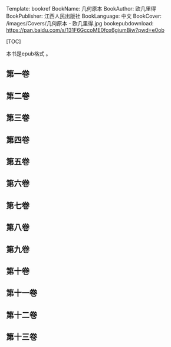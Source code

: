 Template: bookref
BookName: 几何原本
BookAuthor: 欧几里得
BookPublisher: 江西人民出版社
BookLanguage: 中文
BookCover: /images/Covers/几何原本 - 欧几里得.jpg
bookepubdownload: https://pan.baidu.com/s/131F6GccoME0fox6giumBiw?pwd=e0ob 



[TOC]

本书是epub格式 。


## 第一卷 
## 第二卷
## 第三卷
## 第四卷
## 第五卷
## 第六卷
## 第七卷
## 第八卷
## 第九卷
## 第十卷
## 第十一卷
## 第十二卷
## 第十三卷